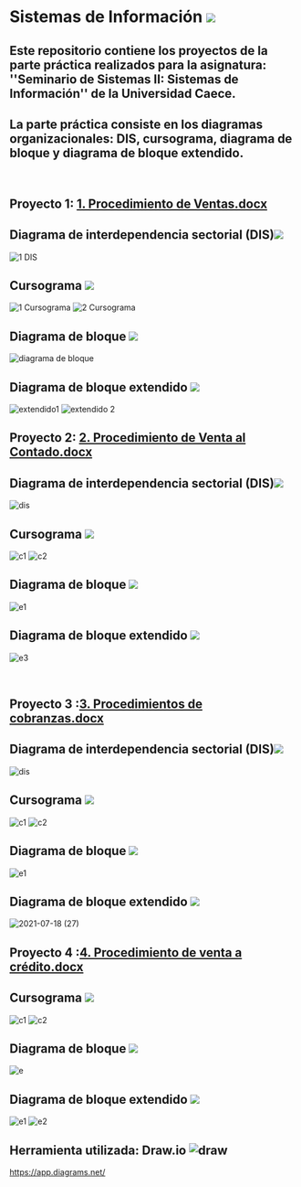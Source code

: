 # Sistemas de Información <img src="https://img.icons8.com/cotton/60/000000/information-pyramid.png"/>
## Este repositorio contiene los proyectos de la parte práctica realizados para la asignatura: ''Seminario de Sistemas II: Sistemas de Información'' de la Universidad Caece.
## La parte práctica consiste en los diagramas organizacionales: DIS, cursograma, diagrama de bloque y diagrama de bloque extendido.
‎      ‏‏‎

## Proyecto 1: [1. Procedimiento de Ventas.docx](https://github.com/agustinrp/Sistemas_de_Informacion/files/6837053/1.Procedimiento.de.Ventas.docx)
## Diagrama de interdependencia sectorial (DIS)<img src="https://img.icons8.com/carbon-copy/50/000000/serial-tasks.png"/>
![1 DIS](https://user-images.githubusercontent.com/58674979/126084392-48fe988e-e6de-4ed8-bf18-159225f587ec.png)

## Cursograma <img src="https://img.icons8.com/dusk/40/000000/workflow.png"/>
![1 Cursograma](https://user-images.githubusercontent.com/58674979/126084663-b5e7119e-f2ff-4075-87b8-2d693e3e1dd0.png)
![2 Cursograma](https://user-images.githubusercontent.com/58674979/126084671-71e6bcff-2484-4548-a3a9-0367608f8c5d.png)

## Diagrama de bloque <img src="https://img.icons8.com/dotty/40/000000/activity-feed.png"/>
![diagrama de bloque](https://user-images.githubusercontent.com/58674979/126084980-bbd23274-5dfa-4502-93a0-9a51f05f95a1.png)

## Diagrama de bloque extendido <img src="https://img.icons8.com/dotty/40/000000/activity-grid.png"/>
![extendido1](https://user-images.githubusercontent.com/58674979/126085064-5afb2809-eae9-42c6-8df5-f0e5daece718.png)
![extendido 2](https://user-images.githubusercontent.com/58674979/126085079-450e7de4-3460-42ea-9193-e7851eb411e3.png)
‎      ‏‏‎


## Proyecto 2: [2. Procedimiento de Venta al Contado.docx](https://github.com/agustinrp/Sistemas_de_Informacion/files/6837055/2.Procedimiento.de.Venta.al.Contado.docx)
## Diagrama de interdependencia sectorial (DIS)<img src="https://img.icons8.com/carbon-copy/50/000000/serial-tasks.png"/>
![dis](https://user-images.githubusercontent.com/58674979/126085394-c8db9b09-69c9-4cbb-80cb-2ad74278fdf2.png)

## Cursograma <img src="https://img.icons8.com/dusk/40/000000/workflow.png"/>
![c1](https://user-images.githubusercontent.com/58674979/126085442-aacbc7df-eddf-4eab-80f7-63d96f2c99b2.png)
![c2](https://user-images.githubusercontent.com/58674979/126085453-89bfffbb-2351-4073-81b3-5168e41b7caa.png)

## Diagrama de bloque <img src="https://img.icons8.com/dotty/40/000000/activity-feed.png"/>
![e1](https://user-images.githubusercontent.com/58674979/126085459-e9c71b04-ffd3-438d-9ce8-23816f47f808.png)

## Diagrama de bloque extendido <img src="https://img.icons8.com/dotty/40/000000/activity-grid.png"/>
![e3](https://user-images.githubusercontent.com/58674979/126085466-d924ceb4-666e-409b-a6a6-6295a1ed74db.png)


‎      ‏‏‎

## Proyecto 3 :[3. Procedimientos de cobranzas.docx](https://github.com/agustinrp/Sistemas_de_Informacion/files/6837060/3.Procedimientos.de.cobranzas.docx)
## Diagrama de interdependencia sectorial (DIS)<img src="https://img.icons8.com/carbon-copy/50/000000/serial-tasks.png"/>
![dis](https://user-images.githubusercontent.com/58674979/126086370-5e60768c-d372-4fa9-91d7-8d9c4f241170.png)

## Cursograma <img src="https://img.icons8.com/dusk/40/000000/workflow.png"/>
![c1](https://user-images.githubusercontent.com/58674979/126086392-189ef497-83b0-4e38-a845-ccaf2857576a.png)
![c2](https://user-images.githubusercontent.com/58674979/126086401-d1a42d3e-983a-4b64-b5cf-0f74fbd8b2fb.png)

## Diagrama de bloque <img src="https://img.icons8.com/dotty/40/000000/activity-feed.png"/>
![e1](https://user-images.githubusercontent.com/58674979/126086413-9b1df8fd-5414-45fc-8a44-1575c9bbe3b6.png)

## Diagrama de bloque extendido <img src="https://img.icons8.com/dotty/40/000000/activity-grid.png"/>
![2021-07-18 (27)](https://user-images.githubusercontent.com/58674979/126086601-eb3507f1-4ecd-4113-a63a-ed2962d45ead.png)

## Proyecto 4 :[4. Procedimiento de venta a crédito.docx](https://github.com/agustinrp/Sistemas_de_Informacion/files/6837061/4.Procedimiento.de.venta.a.credito.docx)
## Cursograma <img src="https://img.icons8.com/dusk/40/000000/workflow.png"/>
![c1](https://user-images.githubusercontent.com/58674979/126086788-c26a1b53-9ed1-429e-9f77-0063195bd21b.png)
![c2](https://user-images.githubusercontent.com/58674979/126086801-98b5f9be-2cfc-40f6-bf26-a0a763ccb6cd.png)


## Diagrama de bloque <img src="https://img.icons8.com/dotty/40/000000/activity-feed.png"/>
![e](https://user-images.githubusercontent.com/58674979/126086818-cec0f190-7f76-495a-82e8-f990aa0811cc.png)


## Diagrama de bloque extendido <img src="https://img.icons8.com/dotty/40/000000/activity-grid.png"/>
![e1](https://user-images.githubusercontent.com/58674979/126086834-1caa31bf-208d-4aa9-97aa-eb1d9e1b854b.png)
![e2](https://user-images.githubusercontent.com/58674979/126086838-fd906fc8-20d8-4602-85b9-aa8dfc70c564.png)



## Herramienta utilizada: Draw.io ![draw](https://user-images.githubusercontent.com/58674979/126081442-e83d9ccc-14c9-4ff8-8dc5-9f300be169f0.png)
https://app.diagrams.net/
